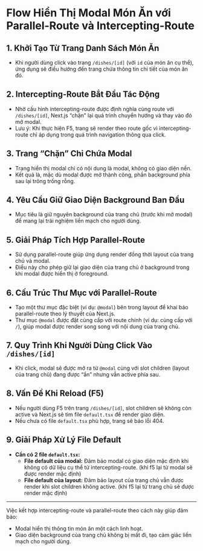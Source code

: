 # Flow Hiển Thị Modal Món Ăn với Parallel-Route và Intercepting-Route

## 1. Khởi Tạo Từ Trang Danh Sách Món Ăn

- Khi người dùng click vào trang `/dishes/[id]` (với `id` của món ăn cụ thể), ứng dụng sẽ điều hướng đến trang chứa thông tin chi tiết của món ăn đó.

## 2. Intercepting-Route Bắt Đầu Tác Động

- Nhờ cấu hình intercepting-route được định nghĩa cùng route với `/dishes/[id]`, Next.js “chặn” lại quá trình chuyển hướng và thay vào đó mở modal.
- Lưu ý: Khi thực hiện F5, trang sẽ render theo route gốc vì intercepting-route chỉ áp dụng trong quá trình navigation thông qua click.

## 3. Trang “Chặn” Chỉ Chứa Modal

- Trang hiển thị modal chỉ có nội dung là modal, không có giao diện nền.
- Kết quả là, mặc dù modal được mở thành công, phần background phía sau lại trông trống rỗng.

## 4. Yêu Cầu Giữ Giao Diện Background Ban Đầu

- Mục tiêu là giữ nguyên background của trang chủ (trước khi mở modal) để mang lại trải nghiệm liền mạch cho người dùng.

## 5. Giải Pháp Tích Hợp Parallel-Route

- Sử dụng parallel-route giúp ứng dụng render đồng thời layout của trang chủ và modal.
- Điều này cho phép giữ lại giao diện của trang chủ ở background trong khi modal được hiển thị ở foreground.

## 6. Cấu Trúc Thư Mục với Parallel-Route

- Tạo một thư mục đặc biệt (ví dụ: `@modal`) bên trong layout để khai báo parallel-route theo lý thuyết của Next.js.
- Thư mục `@modal` được đặt cùng cấp với route chính (ví dụ: cùng cấp với `/`), giúp modal được render song song với nội dung của trang chủ.

## 7. Quy Trình Khi Người Dùng Click Vào `/dishes/[id]`

- Khi click, modal sẽ được mở ra từ `@modal` cùng với slot children (layout của trang chủ) đang được “ẩn” nhưng vẫn active phía sau.

## 8. Vấn Đề Khi Reload (F5)

- Nếu người dùng F5 trên trang `/dishes/[id]`, slot children sẽ không còn active và Next.js sẽ tìm file `default.tsx` để render giao diện.
- Nếu chưa có file `default.tsx` phù hợp, trang sẽ báo lỗi 404.

## 9. Giải Pháp Xử Lý File Default

- **Cần có 2 file `default.tsx`:**
  - **File default của modal:** Đảm bảo modal có giao diện mặc định khi không có dữ liệu cụ thể từ intercepting-route. (khi f5 lại từ modal sẽ được render mặc định)
  - **File default của layout:** Đảm bảo layout của trang chủ vẫn được render khi slot children không active. (khi f5 lại từ trang chủ sẽ được render mặc định)

---

Việc kết hợp intercepting-route và parallel-route theo cách này giúp đảm bảo:

- Modal hiển thị thông tin món ăn một cách linh hoạt.
- Giao diện background của trang chủ không bị mất đi, tạo cảm giác liền mạch cho người dùng.
